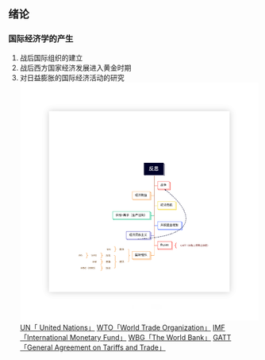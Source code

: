 ## 绪论
### 国际经济学的产生
1. 战后国际组织的建立
2. 战后西方国家经济发展进入黄金时期
3. 对日益膨胀的国际经济活动的研究
![](./res/图01-01.png)
[UN「  United Nations」](https://baike.baidu.com/item/%E8%81%94%E5%90%88%E5%9B%BD/135426)
[WTO「World Trade Organization」](https://baike.baidu.com/item/%e4%b8%96%e7%95%8c%e8%b4%b8%e6%98%93%e7%bb%84%e7%bb%87/150837)
[IMF「International Monetary Fund」](https://baike.baidu.com/item/%E5%9B%BD%E9%99%85%E8%B4%A7%E5%B8%81%E5%9F%BA%E9%87%91%E7%BB%84%E7%BB%87?fromtitle=imf&fromid=102924&fromModule=lemma_search-box)
[WBG「The World Bank」](https://baike.baidu.com/item/%E4%B8%96%E7%95%8C%E9%93%B6%E8%A1%8C/1055632?fromModule=lemma_search-box)
[GATT「General Agreement on Tariffs and Trade」](https://baike.baidu.com/item/%E5%85%B3%E7%A8%8E%E5%8F%8A%E8%B4%B8%E6%98%93%E6%80%BB%E5%8D%8F%E5%AE%9A?fromtitle=gatt&fromid=11158817&fromModule=lemma_search-box)
